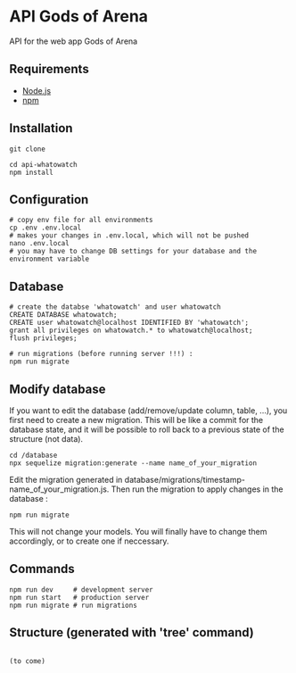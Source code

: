 # API Gods of Arena

API for the web app Gods of Arena

## Requirements

* [Node.js](https://nodejs.org/)
* [npm](https://www.npmjs.com/)

## Installation

```
git clone

cd api-whatowatch
npm install
```

## Configuration

```
# copy env file for all environments
cp .env .env.local
# makes your changes in .env.local, which will not be pushed
nano .env.local
# you may have to change DB settings for your database and the environment variable
```

## Database

```
# create the databse 'whatowatch' and user whatowatch
CREATE DATABASE whatowatch;
CREATE user whatowatch@localhost IDENTIFIED BY 'whatowatch';
grant all privileges on whatowatch.* to whatowatch@localhost;
flush privileges;

# run migrations (before running server !!!) :
npm run migrate
```

## Modify database

If you want to edit the database (add/remove/update column, table, ...), you first need to create a new migration. This will be like a commit for the database state, and it will be possible to roll back to a previous state of the structure (not data).

```
cd /database
npx sequelize migration:generate --name name_of_your_migration
```

Edit the migration generated in database/migrations/timestamp-name_of_your_migration.js.
Then run the migration to apply changes in the database :

```
npm run migrate
```

This will not change your models. You will finally have to change them accordingly, or to create one if neccessary.

## Commands

```
npm run dev     # development server
npm run start   # production server
npm run migrate # run migrations
```

## Structure (generated with 'tree' command)

```

(to come)
```
